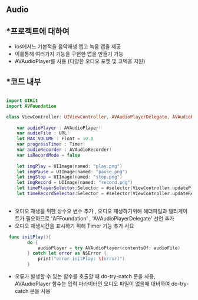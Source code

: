 ## Audio

## *프로젝트에 대하여 
+ ios에서느 기본적을 음악재생 앱고 녹음 앱을 제공 
+ 이를통해 여러가지 기능을 구현한 앱을 만들기 가능 
+ AVAudioPlayer를 사용 (다양한 오디오 포멧 및 코덱을 지원)

## *코드 내부
```swift 

import UIKit
import AVFoundation

class ViewController: UIViewController, AVAudioPlayerDelegate, AVAudioRecorderDelegate {
    
    var audioPlayer : AVAudioPlayer!
    var audioFile : URL!
    let MAX_VOLUME : Float = 10.0
    var progressTimer : Timer!
    var audioRecorder : AVAudioRecorder!
    var isRecordMode = false
    
    let imgPlay = UIImage(named: "play.png")
    let imgPause = UIImage(named: "pause.png")
    let imgStop = UIImage(named: "stop.png")
    let imgRecord = UIImage(named: "record.png")
    let timePlayerSelector:Selector = #selector(ViewController.updatePlayTime)
    let timeRecordSelector:Selector = #selector(ViewController.updateRecordTime)
    
```
+ 오디오 재생을 위한 상수오 변수 추가 , 오디오 재생하기위해 헤더파일과 델리게이트가 필요하므로 'AFFoundation' , 'AVAudioPlayerDelegate' 선언 추가 
+ 오디오 재생시간을 표시하기 위해 Timer 기능 추가 사요 



```swift
 func initPlay(){
        do {
            audioPlayer = try AVAudioPlayer(contentsOf: audioFile)
        } catch let error as NSError {
            print("error-initPlay: \(error)")
        }
```
+ 오류가 발생할 수 있는 함수를 호출할 때 do-try-catch 문을 사용, AVAudioPlayer 함수는 입력 파라미터인 오디오 파일이 없을때 대비하여 do-try-catch 문을 사용



